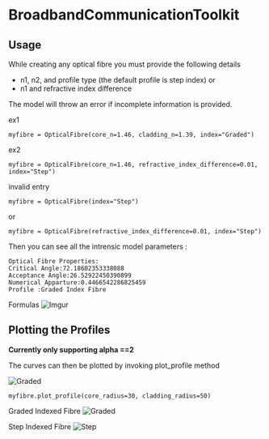 # BroadbandCommunicationToolkit 

## Usage 
While creating any optical fibre you must provide the following details 
- n1, n2, and profile type (the default profile is step index)
or 
- n1 and refractive index difference

The model will throw an error if incomplete information is provided. 

ex1

`myfibre = OpticalFibre(core_n=1.46, cladding_n=1.39, index="Graded")`

ex2

`myfibre = OpticalFibre(core_n=1.46, refractive_index_difference=0.01, index="Step")`


invalid entry

`myfibre = OpticalFibre(index="Step")`

or 

`myfibre = OpticalFibre(refractive_index_difference=0.01, index="Step")`

Then you can see all the intrensic model parameters :

```
Optical Fibre Properties:
Critical Angle:72.18602353338088
Acceptance Angle:26.52922450390899
Numerical Apparture:0.4466542286825459
Profile :Graded Index Fibre
```

Formulas
![Imgur](https://i.ibb.co/34Hym0K/Screenshot-2020-03-02-at-1-24-54-AM.png)

## Plotting the Profiles

**Currently only supporting alpha ==2**

The curves can then be plotted by invoking plot_profile method

![Graded](https://www.its.bldrdoc.gov/fs-1037/equats/37c_30.gif)

`myfibre.plot_profile(core_radius=30, cladding_radius=50)`

Graded Indexed Fibre
![Graded](https://i.ibb.co/q7CygnF/Screenshot-2020-03-02-at-1-32-51-AM.png)

Step Indexed Fibre
![Step](https://i.ibb.co/zr3H66j/Screenshot-2020-03-02-at-1-32-36-AM.png)
